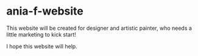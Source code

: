 # ania-f-website

This website will be created for designer and artistic painter, who needs
a little marketing to kick start!

I hope this website will help.

